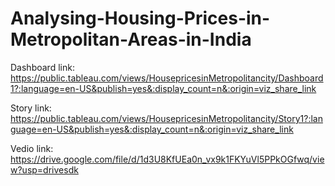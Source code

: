# Analysing-Housing-Prices-in-Metropolitan-Areas-in-India

Dashboard link: https://public.tableau.com/views/HousepricesinMetropolitancity/Dashboard1?:language=en-US&publish=yes&:display_count=n&:origin=viz_share_link

Story link: https://public.tableau.com/views/HousepricesinMetropolitancity/Story1?:language=en-US&publish=yes&:display_count=n&:origin=viz_share_link

Vedio link: https://drive.google.com/file/d/1d3U8KfUEa0n_vx9k1FKYuVl5PPkOGfwq/view?usp=drivesdk
